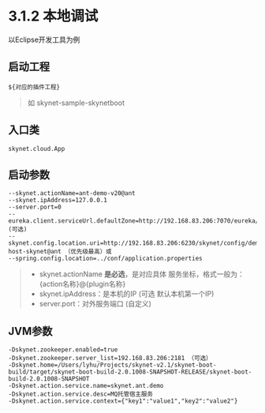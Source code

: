 # 3.1.2 本地调试

以Eclipse开发工具为例

## 启动工程

```text
${对应的插件工程} 
```

> 如 skynet-sample-skynetboot

## 入口类

```text
skynet.cloud.App
```

## 启动参数

```text
--skynet.actionName=ant-demo-v20@ant
--skynet.ipAddress=127.0.0.1
--server.port=0 
--eureka.client.serviceUrl.defaultZone=http://192.168.83.206:7070/eureka/  (可选)
--skynet.config.location.uri=http://192.168.83.206:6230/skynet/config/demo-host-skynet@ant （优先级最高）或
--spring.config.location=../conf/application.properties
```

> * skynet.actionName **是必选**，是对应具体 服务坐标，格式一般为：{action名称}@{plugin名称}
> * skynet.ipAddress：是本机的IP \(可选 默认本机第一个IP\)
> * server.port：对外服务端口 \(自定义\)



## JVM参数

```text
-Dskynet.zookeeper.enabled=true
-Dskynet.zookeeper.server_list=192.168.83.206:2181 （可选）
-Dskynet.home=/Users/lyhu/Projects/skynet-v2.1/skynet-boot-build/target/skynet-boot-build-2.0.1008-SNAPSHOT-RELEASE/skynet-boot-build-2.0.1008-SNAPSHOT
-Dskynet.action.service.name=skynet.ant.demo
-Dskynet.action.service.desc=MQ托管宿主服务
-Dskynet.action.service.context={"key1":"value1","key2":"value2"}
```



